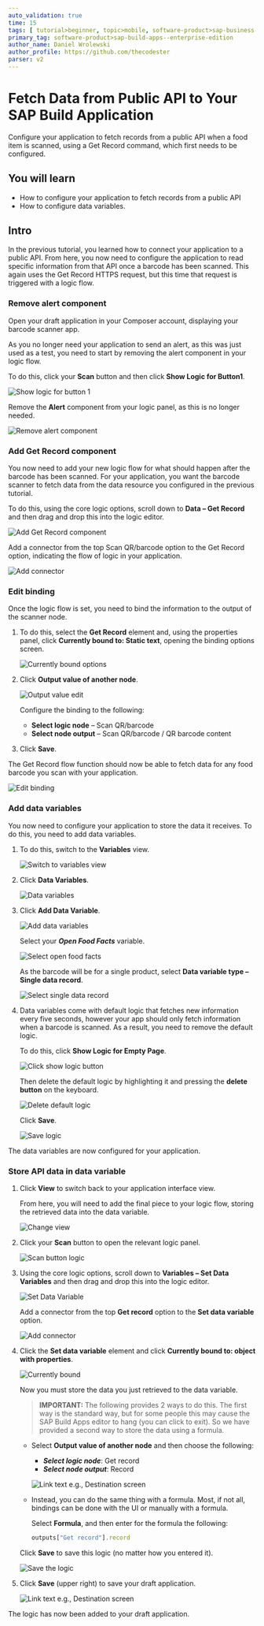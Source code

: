 ```yaml
---
auto_validation: true
time: 15
tags: [ tutorial>beginner, topic>mobile, software-product>sap-business-technology-platform]
primary_tag: software-product>sap-build-apps--enterprise-edition
author_name: Daniel Wrolewski
author_profile: https://github.com/thecodester
parser: v2
---
```


# Fetch Data from Public API to Your SAP Build Application
<!-- description --> Configure your application to fetch records from a public API when a food item is scanned, using a Get Record command, which first needs to be configured.

## You will learn
  - How to configure your application to fetch records from a public API
  - How to configure data variables.

## Intro
In the previous tutorial, you learned how to connect your application to a public API. From here, you now need to configure the application to read specific information from that API once a barcode has been scanned. This again uses the Get Record HTTPS request, but this time that request is triggered with a logic flow.



### Remove alert component

Open your draft application in your Composer account, displaying your barcode scanner app.

As you no longer need your application to send an alert, as this was just used as a test, you need to start by removing the alert component in your logic flow.

To do this, click your **Scan** button and then click **Show Logic for Button1**.

![Show logic for button 1](show_logic.png)

Remove the **Alert** component from your logic panel, as this is no longer needed.

![Remove alert component](alert_component.png)


### Add Get Record component

You now need to add your new logic flow for what should happen after the barcode has been scanned. For your application, you want the barcode scanner to fetch data from the data resource you configured in the previous tutorial.

To do this, using the core logic options, scroll down to **Data – Get Record** and then drag and drop this into the logic editor.

![Add Get Record component](get_record.png)

Add a connector from the top Scan QR/barcode option to the Get Record option, indicating the flow of logic in your application.

![Add connector](add_connector.png)



### Edit binding

Once the logic flow is set, you need to bind the information to the output of the scanner node.

1. To do this, select the **Get Record** element and, using the properties panel, click **Currently bound to: Static text**, opening the binding options screen.

    ![Currently bound options](currently_bound.png)

2. Click **Output value of another node**.

    ![Output value edit](output_value_node.png)

    Configure the binding to the following:

    - **Select logic node** – Scan QR/barcode
    - **Select node output** – Scan QR/barcode / QR barcode content

3. Click **Save**.

The Get Record flow function should now be able to fetch data for any food barcode you scan with your application.

![Edit binding](edit_binding.png)



### Add data variables

You now need to configure your application to store the data it receives. To do this, you need to add data variables.

1. To do this, switch to the **Variables** view.

    ![Switch to variables view](variables_view.png)

2. Click **Data Variables**.

    ![Data variables](data_variables.png)

3. Click **Add Data Variable**.

    ![Add data variables](add_data_variable.png)

    Select your ***Open Food Facts*** variable.

    ![Select open food facts](open_food_facts.png)

    As the barcode will be for a single product, select **Data variable type – Single data record**.

    ![Select single data record](single_data_record.png)

4. Data variables come with default logic that fetches new information every five seconds, however your app should only fetch information when a barcode is scanned. As a result, you need to remove the default logic. 

    To do this, click **Show Logic for Empty Page**.

    ![Click show logic button](show_logic_empty.png)

    Then delete the default logic by highlighting it and pressing the **delete button** on the keyboard.

    ![Delete default logic](delete_default_logic.png)

    Click **Save**.

    ![Save logic](save_logic.png)

The data variables are now configured for your application.



### Store API data in data variable

1. Click **View** to switch back to your application interface view. 

    From here, you will need to add the final piece to your logic flow, storing the retrieved data into the data variable.

    ![Change view](change_view.png)

2. Click your **Scan** button to open the relevant logic panel.

    ![Scan button logic](scan_button_logic.png)

3. Using the core logic options, scroll down to **Variables – Set Data Variables** and then drag and drop this into the logic editor.

    ![Set Data Variable](set_data_variable.png)

    Add a connector from the top **Get record** option to the **Set data variable** option.

    ![Add connector](add_connector_options.png)

5. Click the **Set data variable** element and click **Currently bound to: object with properties**.

    ![Currently bound](currently_bound_option.png)

    Now you must store the data you just retrieved to the data variable.

    >**IMPORTANT:** The following provides 2 ways to do this. The first way is the standard way, but for some people this may cause the SAP Build Apps editor to hang (you can click to exit). So we have provided a second way to store the data using a formula.

    -  Select **Output value of another node** and then choose the following:

        - ***Select logic node***: Get record
        - ***Select node output***: Record

        ![Link text e.g., Destination screen](select_get_record.png)

    - Instead, you can do the same thing with a formula. Most, if not all, bindings can be done with the UI or manually with a formula.

        Select **Formula**, and then enter for the formula the following:

        ```JavaScript
        outputs["Get record"].record
        ```

    Click **Save** to save this logic (no matter how you entered it).

    ![Save the logic](save_data_variable.png)

6. Click **Save** (upper right) to save your draft application.

    ![Link text e.g., Destination screen](save_draft.png)

The logic has now been added to your draft application.
